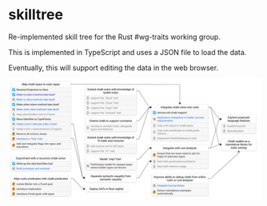 # skilltree

Re-implemented skill tree for the Rust #wg-traits working group.

This is implemented in TypeScript and uses a JSON file to load the data.

Eventually, this will support editing the data in the web browser.

![Screenshot](./Screenshot.png)

